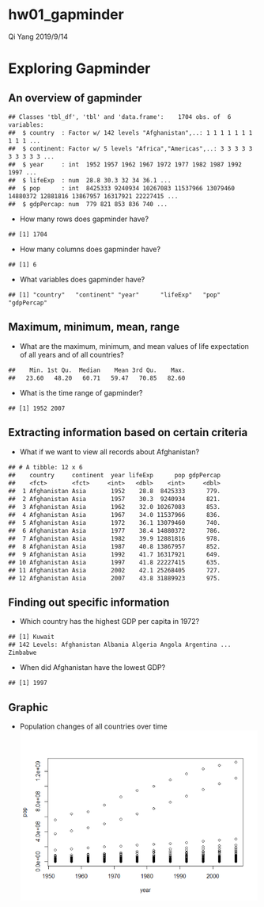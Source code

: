 hw01\_gapminder
================
Qi Yang
2019/9/14

# Exploring Gapminder

## An overview of gapminder

    ## Classes 'tbl_df', 'tbl' and 'data.frame':    1704 obs. of  6 variables:
    ##  $ country  : Factor w/ 142 levels "Afghanistan",..: 1 1 1 1 1 1 1 1 1 1 ...
    ##  $ continent: Factor w/ 5 levels "Africa","Americas",..: 3 3 3 3 3 3 3 3 3 3 ...
    ##  $ year     : int  1952 1957 1962 1967 1972 1977 1982 1987 1992 1997 ...
    ##  $ lifeExp  : num  28.8 30.3 32 34 36.1 ...
    ##  $ pop      : int  8425333 9240934 10267083 11537966 13079460 14880372 12881816 13867957 16317921 22227415 ...
    ##  $ gdpPercap: num  779 821 853 836 740 ...

  - How many rows does gapminder have?

<!-- end list -->

    ## [1] 1704

  - How many columns does gapminder have?

<!-- end list -->

    ## [1] 6

  - What variables does gapminder have?

<!-- end list -->

    ## [1] "country"   "continent" "year"      "lifeExp"   "pop"       "gdpPercap"

## Maximum, minimum, mean, range

  - What are the maximum, minimum, and mean values of life expectation
    of all years and of all countries?

<!-- end list -->

    ##    Min. 1st Qu.  Median    Mean 3rd Qu.    Max. 
    ##   23.60   48.20   60.71   59.47   70.85   82.60

  - What is the time range of gapminder?

<!-- end list -->

    ## [1] 1952 2007

## Extracting information based on certain criteria

  - What if we want to view all records about Afghanistan?

<!-- end list -->

    ## # A tibble: 12 x 6
    ##    country     continent  year lifeExp      pop gdpPercap
    ##    <fct>       <fct>     <int>   <dbl>    <int>     <dbl>
    ##  1 Afghanistan Asia       1952    28.8  8425333      779.
    ##  2 Afghanistan Asia       1957    30.3  9240934      821.
    ##  3 Afghanistan Asia       1962    32.0 10267083      853.
    ##  4 Afghanistan Asia       1967    34.0 11537966      836.
    ##  5 Afghanistan Asia       1972    36.1 13079460      740.
    ##  6 Afghanistan Asia       1977    38.4 14880372      786.
    ##  7 Afghanistan Asia       1982    39.9 12881816      978.
    ##  8 Afghanistan Asia       1987    40.8 13867957      852.
    ##  9 Afghanistan Asia       1992    41.7 16317921      649.
    ## 10 Afghanistan Asia       1997    41.8 22227415      635.
    ## 11 Afghanistan Asia       2002    42.1 25268405      727.
    ## 12 Afghanistan Asia       2007    43.8 31889923      975.

## Finding out specific information

  - Which country has the highest GDP per capita in 1972?

<!-- end list -->

    ## [1] Kuwait
    ## 142 Levels: Afghanistan Albania Algeria Angola Argentina ... Zimbabwe

  - When did Afghanistan have the lowest GDP?

<!-- end list -->

    ## [1] 1997

## Graphic

  - Population changes of all countries over time  
    ![](hw01_gapminder_files/figure-gfm/unnamed-chunk-11-1.png)<!-- -->
